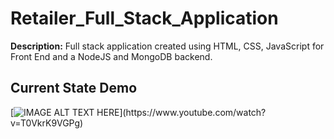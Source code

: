 # Retailer_Full_Stack_Application
**Description:** Full stack application created using HTML, CSS, JavaScript for Front End and a NodeJS and MongoDB backend. 

## Current State Demo
[![IMAGE ALT TEXT HERE]([https://img.youtube.com/vi/YOUTUBE_VIDEO_ID_HERE/0.jpg](https://i9.ytimg.com/vi_webp/T0VkrK9VGPg/mq1.webp?sqp=CKihjZ0G-oaymwEmCMACELQB8quKqQMa8AEB-AHOBYACnAaKAgwIABABGGUgZShlMA8=&rs=AOn4CLDvlm9PCN8DmMkXt4diHO7u4bSCbw))](https://www.youtube.com/watch?v=T0VkrK9VGPg)

